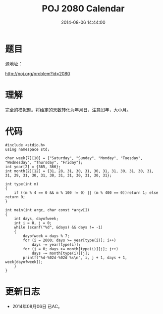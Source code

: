 ﻿---
title: POJ 2080 Calendar
date: 2014-08-06 14:44:00
categories: Exercise
toc: true
---
# 题目
源地址：

http://poj.org/problem?id=2080

# 理解
完全的模拟题。将给定的天数转化为年月日，注意闰年，大小月。

<!-- more -->

# 代码

```
#include <stdio.h>
using namespace std;

char week[7][10] = {"Saturday", "Sunday", "Monday", "Tuesday", "Wednesday", "Thursday", "Friday"};
int year[2] = {365, 366};
int month[2][12] = {31, 28, 31, 30, 31, 30, 31, 31, 30, 31, 30, 31, 31, 29, 31, 30, 31, 30, 31, 31, 30, 31, 30, 31};

int type(int m)
{
    if ((m % 4 == 0 && m % 100 != 0) || (m % 400 == 0))return 1; else return 0;
}

int main(int argc, char const *argv[])
{
    int days, dayofweek;
    int i = 0, j = 0;
    while (scanf("%d", &days) && days != -1)
    {
        dayofweek = days % 7;
        for (i = 2000; days >= year[type(i)]; i++)
            days -= year[type(i)];
        for (j = 0; days >= month[type(i)][j]; j++)
            days -= month[type(i)][j];
        printf("%d-%02d-%02d %s\n", i, j + 1, days + 1, week[dayofweek]);
    }
}

```

# 更新日志
- 2014年08月06日 已AC。